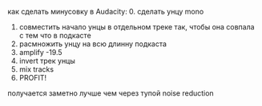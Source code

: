 как сделать минусовку в Audacity:
 0. сделать унцу mono
 1. совместить начало унцы в отдельном треке так, чтобы она совпала с тем что в подкасте
 2. расмножить унцу на всю длинну подкаста
 3. amplify -19.5
 4. invert трек унцы
 5. mix tracks
 6. PROFIT!
  
получается заметно лучше чем через тупой noise reduction
